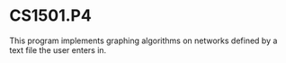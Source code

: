 # CS1501.P4
This program implements graphing algorithms on networks defined by a text file the user enters in.
